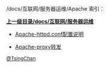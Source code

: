 /docs/互联网/服务器运维/Apache 索引：


**[上一级目录/docs/互联网/服务器运维](/docs/互联网/服务器运维/index.md)**

- [Apache-httpd.conf配置说明](/docs/互联网/服务器运维/Apache/Apache-httpd.conf配置说明.md)

- [Apache-proxy转发](/docs/互联网/服务器运维/Apache/Apache-proxy转发.md)


<font size=2 color='grey'> [@TsingChan](https://github.com/tsingchan) </font>